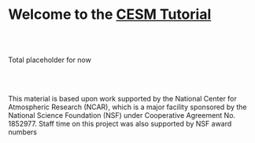 
# Welcome to the [CESM Tutorial](https://ncar.github.io/CESM-Tutorial/README.html)


<br><br>

Total placeholder for now

<br><br>

<div>


This material is based upon work supported by the National Center for Atmospheric Research (NCAR), which is a major facility sponsored by the National Science Foundation (NSF) under Cooperative Agreement No. 1852977. Staff time on this project was also supported by NSF award numbers <???>
